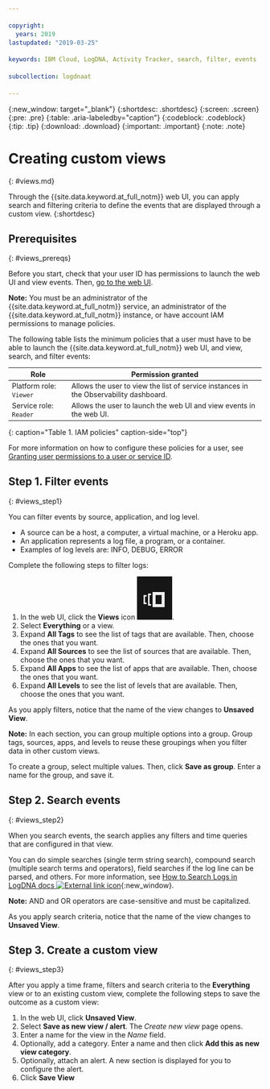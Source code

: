 ```yaml
---

copyright:
  years: 2019
lastupdated: "2019-03-25"

keywords: IBM Cloud, LogDNA, Activity Tracker, search, filter, events

subcollection: logdnaat

---
```


{:new_window: target="_blank"}
{:shortdesc: .shortdesc}
{:screen: .screen}
{:pre: .pre}
{:table: .aria-labeledby="caption"}
{:codeblock: .codeblock}
{:tip: .tip}
{:download: .download}
{:important: .important}
{:note: .note}


# Creating custom views
{: #views.md}

Through the {{site.data.keyword.at_full_notm}} web UI, you can apply search and filtering criteria to define the events that are displayed through a custom view.
{:shortdesc}


## Prerequisites
{: #views_prereqs}

Before you start, check that your user ID has permissions to launch the web UI and view events. Then, [go to the web UI](/docs/services/Activity-Tracker-with-LogDNA?topic=logdnaat-launch#launch).

**Note:** You must be an administrator of the {{site.data.keyword.at_full_notm}} service, an administrator of the {{site.data.keyword.at_full_notm}} instance, or have account IAM permissions to manage policies.

The following table lists the minimum policies that a user must have to be able to launch the {{site.data.keyword.at_full_notm}} web UI, and view, search, and filter events:

| Role                      | Permission granted            |
|---------------------------|-------------------------------|  
| Platform role: `Viewer`     | Allows the user to view the list of service instances in the Observability dashboard. |
| Service role: `Reader`      | Allows the user to launch the web UI and view events in the web UI.  |
{: caption="Table 1. IAM policies" caption-side="top"} 

For more information on how to configure these policies for a user, see [Granting user permissions to a user or service ID](/docs/services/Activity-Tracker-with-LogDNA?topic=logdnaat-iam_view_events#iam_view_events).



## Step 1. Filter events
{: #views_step1}

You can filter events by source, application, and log level. 

* A source can be a host, a computer, a virtual machine, or a Heroku app.
* An application represents a log file, a program, or a container.
* Examples of log levels are: INFO, DEBUG, ERROR

Complete the following steps to filter logs:

1. In the web UI, click the **Views** icon ![Configuration icon](images/views.png "Configuration icon").
2. Select **Everything** or a view.
3. Expand **All Tags** to see the list of tags that are available. Then, choose the ones that you want.
4. Expand **All Sources** to see the list of sources that are available. Then, choose the ones that you want.
5. Expand **All Apps** to see the list of apps that are available. Then, choose the ones that you want.
6. Expand **All Levels** to see the list of levels that are available. Then, choose the ones that you want.

As you apply filters, notice that the name of the view changes to **Unsaved View**.

**Note:** In each section, you can group multiple options into a group. Group tags, sources, apps, and levels to reuse these groupings when you filter data in other custom views.

To create a group, select multiple values. Then, click **Save as group**. Enter a name for the group, and save it.


## Step 2. Search events
{: #views_step2}

When you search events, the search applies any filters and time queries that are configured in that view.

You can do simple searches (single term string search), compound search (multiple search terms and operators), field searches if the log line can be parsed, and others. For more information, see [How to Search Logs in LogDNA docs ![External link icon](../../icons/launch-glyph.svg "External link icon")](https://docs.logdna.com/docs/search){:new_window}.

**Note:** AND and OR operators are case-sensitive and must be capitalized.

As you apply search criteria, notice that the name of the view changes to **Unsaved View**.



## Step 3. Create a custom view
{: #views_step3}

After you apply a time frame, filters and search criteria to the **Everything** view or to an existing custom view, complete the following steps to save the outcome as a custom view:

1. In the web UI, click **Unsaved View**.
2. Select **Save as new view / alert**. The *Create new view* page opens.
3. Enter a name for the view in the *Name* field.
4. Optionally, add a category. Enter a name and then click **Add this as new view category**.
5. Optionally, attach an alert. A new section is displayed for you to configure the alert.
6. Click **Save View**




